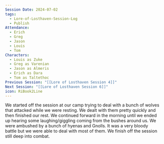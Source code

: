 ```yaml
---
Session Date: 2024-07-02
tags:
  - Lore-of-Losthaven-Session-Log
  - Publish
Attendance:
  - Erich
  - Greg
  - Jason
  - Louis
  - Tom
Characters:
  - Louis as Zuke
  - Greg as Varenian
  - Jason as Almeris
  - Erich as Dara
  - Tom as Taltethoc
Previous Session: "[[Lore of Losthaven Session 4]]"
Next Session: "[[Lore of Losthaven Session 6]]"
icon: RiBook2Line
---
```

We started off the session at our camp trying to deal with a bunch of wolves that attacked while we were resting. We dealt with them pretty quickly and then finished our rest. We continued forward in the morning until we ended up hearing some laughing/giggling coming from the bushes around us. We were ambushed by a bunch of hyenas and Gnolls. It was a very bloody battle but we were able to deal with most of them. We finish off the session still deep into combat.